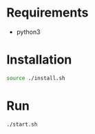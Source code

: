 # Requirements
* python3

# Installation
```bash
source ./install.sh
```

# Run
```bash
./start.sh
```
